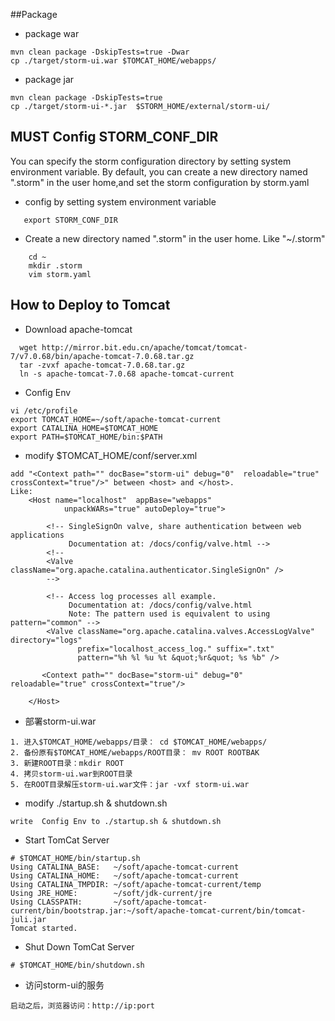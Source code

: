 ##Package
* package war

```
mvn clean package -DskipTests=true -Dwar
cp ./target/storm-ui.war $TOMCAT_HOME/webapps/
```

* package jar 

```
mvn clean package -DskipTests=true
cp ./target/storm-ui-*.jar  $STORM_HOME/external/storm-ui/
```
## MUST Config STORM_CONF_DIR

You can specify the storm configuration directory by setting system environment variable. By default,
you can create a new directory named ".storm" in the user home,and set the storm configuration by storm.yaml

* config by setting system environment variable

```    
   export STORM_CONF_DIR
```

* Create a new directory named ".storm" in the user home. Like "~/.storm"

```    
    cd ~
    mkdir .storm
    vim storm.yaml
```

## How to Deploy to Tomcat
* Download apache-tomcat

```
  wget http://mirror.bit.edu.cn/apache/tomcat/tomcat-7/v7.0.68/bin/apache-tomcat-7.0.68.tar.gz
  tar -zvxf apache-tomcat-7.0.68.tar.gz
  ln -s apache-tomcat-7.0.68 apache-tomcat-current
```
* Config Env

```
vi /etc/profile
export TOMCAT_HOME=~/soft/apache-tomcat-current
export CATALINA_HOME=$TOMCAT_HOME
export PATH=$TOMCAT_HOME/bin:$PATH

```
* modify $TOMCAT_HOME/conf/server.xml

```
add "<Context path="" docBase="storm-ui" debug="0"  reloadable="true" crossContext="true"/>" between <host> and </host>. 
Like:
    <Host name="localhost"  appBase="webapps"
            unpackWARs="true" autoDeploy="true">
          
        <!-- SingleSignOn valve, share authentication between web applications
             Documentation at: /docs/config/valve.html -->
        <!--
        <Valve className="org.apache.catalina.authenticator.SingleSignOn" />
        --> 

        <!-- Access log processes all example.
             Documentation at: /docs/config/valve.html 
             Note: The pattern used is equivalent to using pattern="common" -->
        <Valve className="org.apache.catalina.valves.AccessLogValve" directory="logs"
               prefix="localhost_access_log." suffix=".txt"
               pattern="%h %l %u %t &quot;%r&quot; %s %b" />
    
       <Context path="" docBase="storm-ui" debug="0"  reloadable="true" crossContext="true"/>
       
    </Host>
```

* 部署storm-ui.war

```
1. 进入$TOMCAT_HOME/webapps/目录： cd $TOMCAT_HOME/webapps/
2. 备份原有$TOMCAT_HOME/webapps/ROOT目录： mv ROOT ROOTBAK
3. 新建ROOT目录：mkdir ROOT
4. 拷贝storm-ui.war到ROOT目录
5. 在ROOT目录解压storm-ui.war文件：jar -vxf storm-ui.war
```

* modify ./startup.sh & shutdown.sh

```
write  Config Env to ./startup.sh & shutdown.sh
```
* Start TomCat Server

```
# $TOMCAT_HOME/bin/startup.sh
Using CATALINA_BASE:   ~/soft/apache-tomcat-current
Using CATALINA_HOME:   ~/soft/apache-tomcat-current
Using CATALINA_TMPDIR: ~/soft/apache-tomcat-current/temp
Using JRE_HOME:        ~/soft/jdk-current/jre
Using CLASSPATH:       ~/soft/apache-tomcat-current/bin/bootstrap.jar:~/soft/apache-tomcat-current/bin/tomcat-juli.jar
Tomcat started.
```
* Shut Down TomCat Server

```
# $TOMCAT_HOME/bin/shutdown.sh
```

* 访问storm-ui的服务

```
启动之后，浏览器访问：http://ip:port
```
